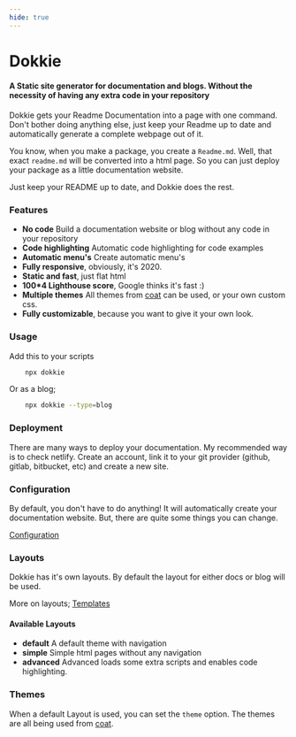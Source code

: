 ```yaml
---
hide: true
---
```


# Dokkie

#### A Static site generator for documentation and blogs. Without the necessity of having any extra code in your repository

Dokkie gets your Readme Documentation into a page with one command. Don't bother doing anything else, just keep your Readme up to date and automatically generate a complete webpage out of it.

You know, when you make a package, you create a `Readme.md`. Well, that
exact `readme.md` will be converted into a html page. So you can just deploy
your package as a little documentation website.

Just keep your README up to date, and Dokkie does the rest.

### Features

- **No code** Build a documentation website or blog without any code in your repository
- **Code highlighting** Automatic code highlighting for code examples
- **Automatic menu's** Create automatic menu's
- **Fully responsive**, obviously, it's 2020.
- **Static and fast**, just flat html
- **100\*4 Lighthouse score**, Google thinks it's fast :)
- **Multiple themes** All themes from [coat](https://coat.guyn.nl) can be used, or your own custom css.
- **Fully customizable**, because you want to give it your own look.

### Usage

Add this to your scripts

```bash
    npx dokkie
```

Or as a blog;

```bash
    npx dokkie --type=blog
```

### Deployment

There are many ways to deploy your documentation. My recommended way is to check netlify. Create an account, link it to your git provider (github, gitlab, bitbucket, etc) and create a new site.

### Configuration

By default, you don't have to do anything! It will automatically create your documentation website. But, there are quite some things you can change.

[Configuration](/usage/configuration)

### Layouts

Dokkie has it's own layouts. By default the layout for either docs or blog will be used.

More on layouts; [Templates](/usage/templates)

#### Available Layouts

- **default** A default theme with navigation
- **simple** Simple html pages without any navigation
- **advanced** Advanced loads some extra scripts and enables code highlighting.

### Themes

When a default Layout is used, you can set the `theme` option. The themes are all being used from [coat](https://coat.guyn.nl).
